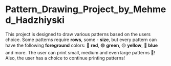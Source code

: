 # Pattern_Drawing_Project_by_Mehmed_Hadzhiyski
This project is designed to draw various patterns based on the users choice.
Some patterns require **rows**, some - **size**, but every pattern can have the following **foreground** colors: 🔴 **red**, 🟢 **green**, 🟡 **yellow**, 🔵 **blue** and more.
The user can print small, medium and even large patterns 🤯! Also, the user has a choice to continue printing patterns!
